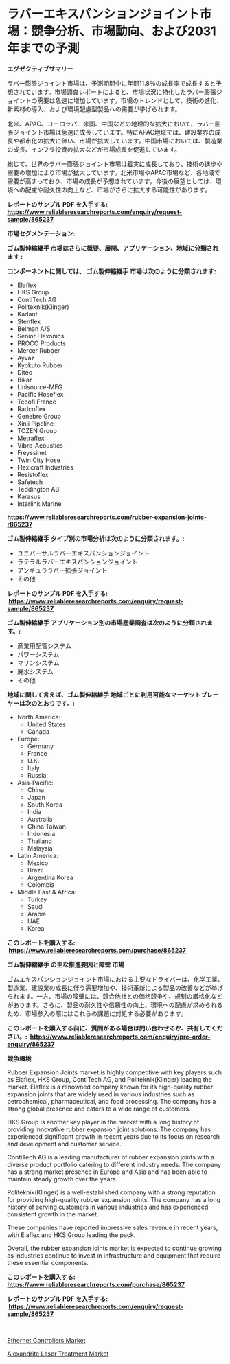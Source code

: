 <p><h1>ラバーエキスパンションジョイント市場：競争分析、市場動向、および2031年までの予測</h1></p><p><strong>エグゼクティブサマリー</strong></p>
<p><p>ラバー膨張ジョイント市場は、予測期間中に年間11.8％の成長率で成長すると予想されています。市場調査レポートによると、市場状況に特化したラバー膨張ジョイントの需要は急速に増加しています。市場のトレンドとして、技術の進化、新素材の導入、および環境配慮型製品への需要が挙げられます。</p><p>北米、APAC、ヨーロッパ、米国、中国などの地理的な拡大において、ラバー膨張ジョイント市場は急速に成長しています。特にAPAC地域では、建設業界の成長や都市化の拡大に伴い、市場が拡大しています。中国市場においては、製造業の成長、インフラ投資の拡大などが市場成長を促進しています。</p><p>総じて、世界のラバー膨張ジョイント市場は着実に成長しており、技術の進歩や需要の増加により市場が拡大しています。北米市場やAPAC市場など、各地域で需要が高まっており、市場の成長が予想されています。今後の展望としては、環境への配慮や耐久性の向上など、市場がさらに拡大する可能性があります。</p></p>
<p><strong>レポートのサンプル PDF を入手する: <a href="https://www.reliableresearchreports.com/enquiry/request-sample/865237">https://www.reliableresearchreports.com/enquiry/request-sample/865237</a></strong></p>
<p><strong>市場セグメンテーション:</strong></p>
<p><strong> ゴム製伸縮継手 市場はさらに概要、展開、アプリケーション、地域に分類されます :</strong></p>
<p><strong>コンポーネントに関しては、 ゴム製伸縮継手 市場は次のように分類されます: &nbsp;</strong></p>
<p><ul><li>Elaflex</li><li>HKS Group</li><li>ContiTech AG</li><li>Politeknik(Klinger)</li><li>Kadant</li><li>Stenflex</li><li>Belman A/S</li><li>Senior Flexonics</li><li>PROCO Products</li><li>Mercer Rubber</li><li>Ayvaz</li><li>Kyokuto Rubber</li><li>Ditec</li><li>Bikar</li><li>Unisource-MFG</li><li>Pacific Hoseflex</li><li>Tecofi France</li><li>Radcoflex</li><li>Genebre Group</li><li>Xinli Pipeline</li><li>TOZEN Group</li><li>Metraflex</li><li>Vibro-Acoustics</li><li>Freyssinet</li><li>Twin City Hose</li><li>Flexicraft Industries</li><li>Resistoflex</li><li>Safetech</li><li>Teddington AB</li><li>Karasus</li><li>Interlink Marine</li></ul></p>
<p><strong><a href="https://www.reliableresearchreports.com/rubber-expansion-joints-r865237">https://www.reliableresearchreports.com/rubber-expansion-joints-r865237</a></strong></p>
<p><strong> ゴム製伸縮継手 タイプ別の市場分析は次のように分類されます。:</strong></p>
<p><ul><li>ユニバーサルラバーエキスパンションジョイント</li><li>ラテラルラバーエキスパンションジョイント</li><li>アンギュララバー拡張ジョイント</li><li>その他</li></ul></p>
<p><strong>レポートのサンプル PDF を入手する: &nbsp;<a href="https://www.reliableresearchreports.com/enquiry/request-sample/865237">https://www.reliableresearchreports.com/enquiry/request-sample/865237</a></strong></p>
<p><strong> ゴム製伸縮継手 アプリケーション別の市場産業調査は次のように分類されます。:</strong></p>
<p><ul><li>産業用配管システム</li><li>パワーシステム</li><li>マリンシステム</li><li>廃水システム</li><li>その他</li></ul></p>
<p><strong>地域に関して言えば、ゴム製伸縮継手 地域ごとに利用可能なマーケットプレーヤーは次のとおりです。:</strong></p>
<p><ul>
    <li>
        North America:
        <ul>
            <li>United States</li>
            <li>Canada</li>
        </ul>
    </li>
    <li>
        Europe:
        <ul>
            <li>Germany</li>
            <li>France</li>
            <li>U.K.</li>
            <li>Italy</li>
            <li>Russia</li>
        </ul>
    </li>
    <li>
        Asia-Pacific:
        <ul>
            <li>China</li>
            <li>Japan</li>
            <li>South Korea</li>
            <li>India</li>
            <li>Australia</li>
            <li>China Taiwan</li>
            <li>Indonesia</li>
            <li>Thailand</li>
            <li>Malaysia</li>
        </ul>
    </li>
    <li>
        Latin America:
        <ul>
            <li>Mexico</li>
            <li>Brazil</li>
            <li>Argentina Korea</li>
            <li>Colombia</li>
        </ul>
    </li>
    <li>
        Middle East & Africa:
        <ul>
            <li>Turkey</li>
            <li>Saudi</li>
            <li>Arabia</li>
            <li>UAE</li>
            <li>Korea</li>
        </ul>
    </li>
    </ul></p>
<p><strong>このレポートを購入する: &nbsp;<a href="https://www.reliableresearchreports.com/purchase/865237">https://www.reliableresearchreports.com/purchase/865237</a></strong></p>
<p><strong>ゴム製伸縮継手 の主な推進要因と障壁 市場</strong></p>
<p><p>ゴムエキスパンションジョイント市場における主要なドライバーは、化学工業、製造業、建設業の成長に伴う需要増加や、技術革新による製品の改善などが挙げられます。一方、市場の障壁には、競合他社との価格競争や、規制の厳格化などがあります。さらに、製品の耐久性や信頼性の向上、環境への配慮が求められるため、市場参入の際にはこれらの課題に対処する必要があります。</p></p>
<p><strong>このレポートを購入する前に、質問がある場合は問い合わせるか、共有してください。:&nbsp; <a href="https://www.reliableresearchreports.com/enquiry/pre-order-enquiry/865237">https://www.reliableresearchreports.com/enquiry/pre-order-enquiry/865237</a></strong></p>
<p><strong>競争環境</strong></p>
<p><p>Rubber Expansion Joints market is highly competitive with key players such as Elaflex, HKS Group, ContiTech AG, and Politeknik(Klinger) leading the market. Elaflex is a renowned company known for its high-quality rubber expansion joints that are widely used in various industries such as petrochemical, pharmaceutical, and food processing. The company has a strong global presence and caters to a wide range of customers.</p><p>HKS Group is another key player in the market with a long history of providing innovative rubber expansion joint solutions. The company has experienced significant growth in recent years due to its focus on research and development and customer service.</p><p>ContiTech AG is a leading manufacturer of rubber expansion joints with a diverse product portfolio catering to different industry needs. The company has a strong market presence in Europe and Asia and has been able to maintain steady growth over the years.</p><p>Politeknik(Klinger) is a well-established company with a strong reputation for providing high-quality rubber expansion joints. The company has a long history of serving customers in various industries and has experienced consistent growth in the market.</p><p>These companies have reported impressive sales revenue in recent years, with Elaflex and HKS Group leading the pack. </p><p>Overall, the rubber expansion joints market is expected to continue growing as industries continue to invest in infrastructure and equipment that require these essential components.</p></p>
<p><strong>このレポートを購入する: &nbsp; <a href="https://www.reliableresearchreports.com/purchase/865237">https://www.reliableresearchreports.com/purchase/865237</a></strong></p>
<p><strong>レポートのサンプル PDF を入手する: &nbsp;<a href="https://www.reliableresearchreports.com/enquiry/request-sample/865237">https://www.reliableresearchreports.com/enquiry/request-sample/865237</a></strong><strong></strong></p>
<p>&nbsp;</p>
<p><p><a href="https://confirmed-shield-e13.notion.site/Ethernet-Controllers-Market-Focuses-on-Market-Share-Size-and-Projected-Forecast-Till-2031-58a67332542e41f0968fc860d2a0ccd9">Ethernet Controllers Market</a></p><p><a href="https://github.com/ChiragRP21/Market-Research-Report-List-4/blob/main/alexandrite-laser-treatment-market.md">Alexandrite Laser Treatment Market</a></p></p>